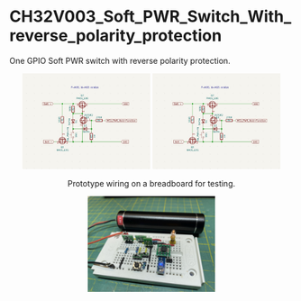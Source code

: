 # CH32V003_Soft_PWR_Switch_With_reverse_polarity_protection
One GPIO Soft PWR switch with reverse polarity protection.
<p align="center">
<img src="https://github.com/lennox-13/CH32V003_Soft_PWR_Switch_With_reverse_polarity_protection/blob/main/Schematic/P_MOS.jpg" width="45%">
<img src="https://github.com/lennox-13/CH32V003_Soft_PWR_Switch_With_reverse_polarity_protection/blob/main/Schematic/N_MOS.jpg" width="45%">
</p>
<p align="center">Prototype wiring on a breadboard for testing.</p>
<p align="center">
<img src="https://github.com/lennox-13/CH32V003_Soft_PWR_Switch_With_reverse_polarity_protection/blob/main/Proto/Proto_3.jpg" width="45%">
</p>
